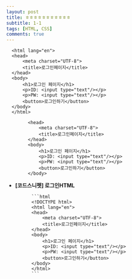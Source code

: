 ```yaml
---
layout: post
title: ㅎㅎㅎㅎㅎㅎㅎㅎㅎㅎㅎ
subtitle: 1-1
tags: [HTML, CSS]
comments: true
---
```


 <!DOCTYPE html>
      <html lang="en">
      <head>
          <meta charset="UTF-8">
          <title>로그인페이지</title>
      </head>
      <body>
          <h1>로그인 페이지</h1>
          <p>ID: <input type="text"/></p>
          <p>PW: <input type="text"/></p>
          <button>로그인하기</button>
      </body>
      </html>

            <head>
                <meta charset="UTF-8">
                <title>로그인페이지</title>
            </head>
            <body>
                <h1>로그인 페이지</h1>
                <p>ID: <input type="text"/></p>
                <p>PW: <input type="text"/></p>
                <button>로그인하기</button>
            </body>


- **[코드스니펫] 로그인HTML**
            
            ```html
            <!DOCTYPE html>
            <html lang="en">
            <head>
                <meta charset="UTF-8">
                <title>로그인페이지</title>
            </head>
            <body>
                <h1>로그인 페이지</h1>
                <p>ID: <input type="text"/></p>
                <p>PW: <input type="text"/></p>
                <button>로그인하기</button>
            </body>
            </html>
            ```
